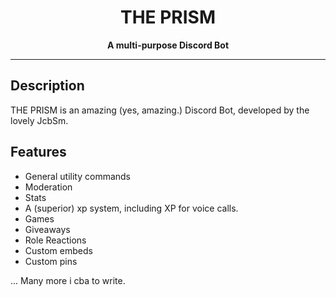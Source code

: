 <div align="center">

# THE PRISM

**A multi-purpose Discord Bot**

</div>

---

## Description

THE PRISM is an amazing (yes, amazing.) Discord Bot, developed by the lovely JcbSm.

## Features

- General utility commands
- Moderation
- Stats
- A (superior) xp system, including XP for voice calls.
- Games
- Giveaways
- Role Reactions
- Custom embeds
- Custom pins

... Many more i cba to write.